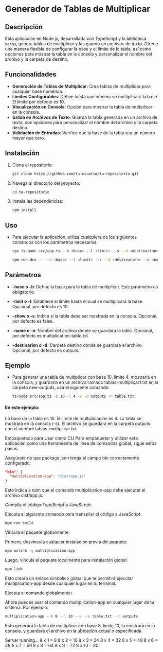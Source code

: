 # Generador de Tablas de Multiplicar

## Descripción

Esta aplicación en Node.js, desarrollada con TypeScript y la biblioteca `yargs`, genera tablas de multiplicar y las guarda en archivos de texto. Ofrece una manera flexible de configurar la base y el límite de la tabla, así como opciones para mostrar la tabla en la consola y personalizar el nombre del archivo y la carpeta de destino.

## Funcionalidades

- **Generación de Tablas de Multiplicar**: Crea tablas de multiplicar para cualquier base numérica.
- **Límites Configurables**: Define hasta qué número se multiplicará la base. El límite por defecto es 10.
- **Visualización en Consola**: Opción para mostrar la tabla de multiplicar en la consola.
- **Salida en Archivos de Texto**: Guarda la tabla generada en un archivo de texto, con opciones para personalizar el nombre del archivo y la carpeta destino.
- **Validación de Entradas**: Verifica que la base de la tabla sea un número mayor que cero.

## Instalación

1. Clona el repositorio:

   ```bash
   git clone https://github.com/tu-usuario/tu-repositorio.git
    ```

2. Navega al directorio del proyecto:
    ```bash
    cd tu-repositorio
    ```

3. Instala las dependencias:
    ```bash
    npm install
    ```

## Uso

- Para ejecutar la aplicación, utiliza cualquiera de los siguientes comandos con los parámetros necesarios:
    ```bash
    npx ts-node src/app.ts --b <base> --l <limit> --s --d <destination> --n <name>

    npm run dev -- --b <base> --l <limit> --s --d <destination> --n <name>
    ```
## Parámetros

- **-base o -b**: Define la base para la tabla de multiplicar. Este parámetro es obligatorio.

- **-limit o -l**: Establece el límite hasta el cual se multiplicará la base. Opcional, por defecto es 10.

- **-show o -s**: Indica si la tabla debe ser mostrada en la consola. Opcional, por defecto es false.

- **-name o -n**: Nombre del archivo donde se guardará la tabla. Opcional, por defecto es multiplication-table.txt

- **-destinarion o -d**: Carpeta destino donde se guardará el archivo. Opcional, por defecto es outputs.

## Ejemplo

- Para generar una tabla de multiplicar con base 10, límite 4, mostrarla en la consola, y guardarla en un archivo llamado tablas-multiplicar1.txt en la carpeta new-outputs, usa el siguiente comando:
    ```bash
    ts-node src/app.ts -b 10 -l 4 -s -d outputs -n table.txt
    ```

#### En este ejemplo:

La base de la tabla es 10.
El límite de multiplicación es 4.
La tabla se mostrará en la consola (-s).
El archivo se guardará en la carpeta outputs con el nombre tablas-multiplicar.txt.

Empaquetado para Usar como CLI
Para empaquetar y utilizar esta aplicación como una herramienta de línea de comandos global, sigue estos pasos:

Asegúrate de que package.json tenga el campo bin correctamente configurado:

```json
"bin": {
  "multiplication-app": "dist/app.js"
}
```

Esto indica a npm que el comando multiplication-app debe ejecutar el archivo dist/app.js.

Compila el código TypeScript a JavaScript:

Ejecuta el siguiente comando para transpilar el código a JavaScript:

```bash
npm run build
```
Vincula el paquete globalmente:

Primero, desvincula cualquier instalación previa del paquete:

```bash
npm unlink -g multiplication-app
```
Luego, vincula el paquete localmente para instalación global:

```bash
npm link
```
Esto creará un enlace simbólico global que te permitirá ejecutar multiplication-app desde cualquier lugar en tu terminal.

Ejecuta el comando globalmente:

Ahora puedes usar el comando multiplication-app en cualquier lugar de tu sistema. Por ejemplo:

```bash
multiplication-app --b 8 --l 10 --s --n table.txt --d outputs
```

Esto generará la tabla de multiplicar con base 8, límite 10, la mostrará en la consola, y guardará el archivo en la ubicación actual o especificada.

Server running...
8 x 1 = 8
8 x 2 = 16
8 x 3 = 24
8 x 4 = 32
8 x 5 = 40
8 x 6 = 48
8 x 7 = 56
8 x 8 = 64
8 x 9 = 72
8 x 10 = 80